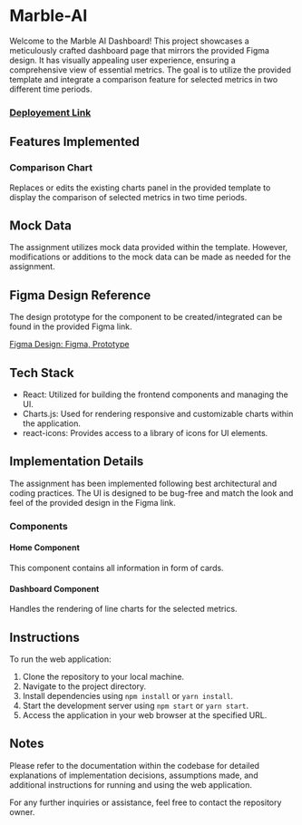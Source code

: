 # Marble-AI

Welcome to the Marble AI Dashboard! This project showcases a meticulously crafted dashboard page that mirrors the provided Figma design. It has visually appealing user experience, ensuring a comprehensive view of essential metrics. The goal is to utilize the provided template and integrate a comparison feature for selected metrics in two different time periods.

### [Deployement Link](https://marble-ai-xi.vercel.app/)

## Features Implemented

### Comparison Chart

Replaces or edits the existing charts panel in the provided template to display the comparison of selected metrics in two time periods.

## Mock Data

The assignment utilizes mock data provided within the template. However, modifications or additions to the mock data can be made as needed for the assignment.

## Figma Design Reference

The design prototype for the component to be created/integrated can be found in the provided Figma link.

[Figma Design: Figma, Prototype](https://www.figma.com/file/ZpmOhfE92tHoZZziLBt7at/Marble-React-Components?type=design&node-id=930-1170&mode=design&t=kUI8L8SfUhxq4e8T-0)

## Tech Stack

- React: Utilized for building the frontend components and managing the UI.
- Charts.js: Used for rendering responsive and customizable charts within the application.
- react-icons: Provides access to a library of icons for UI elements.

## Implementation Details

The assignment has been implemented following best architectural and coding practices. The UI is designed to be bug-free and match the look and feel of the provided design in the Figma link.

### Components

#### Home Component

This component contains all information in form of cards.

#### Dashboard Component

Handles the rendering of line charts for the selected metrics.

## Instructions

To run the web application:

1. Clone the repository to your local machine.
2. Navigate to the project directory.
3. Install dependencies using `npm install` or `yarn install`.
4. Start the development server using `npm start` or `yarn start`.
5. Access the application in your web browser at the specified URL.

## Notes

Please refer to the documentation within the codebase for detailed explanations of implementation decisions, assumptions made, and additional instructions for running and using the web application.

For any further inquiries or assistance, feel free to contact the repository owner.
